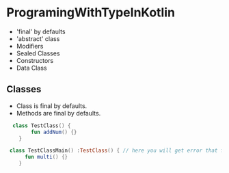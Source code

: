 # ProgramingWithTypeInKotlin
- 'final' by defaults
- 'abstract' class
- Modifiers
- Sealed Classes
- Constructors
- Data Class

## Classes
- Class  is final by defaults.
- Methods are final by defaults.
```kotlin
  class TestClass() {
        fun addNum() {}
    }

 class TestClassMain() :TestClass() { // here you will get error that final class cannot be inherited 
      fun multi() {}
    }
```



